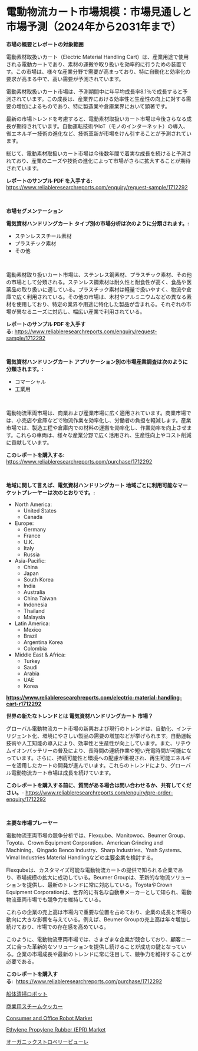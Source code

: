 <p><h1>電動物流カート市場規模：市場見通しと市場予測（2024年から2031年まで）</h1></p><p><strong>市場の概要とレポートの対象範囲</strong></p>
<p><p>電動素材取扱いカート（Electric Material Handling Cart）は、産業用途で使用される電動カートであり、素材の運搬や取り扱いを効率的に行うための装置です。この市場は、様々な産業分野で需要が高まっており、特に自動化と効率化の要求が高まる中で、高い需要が予測されています。</p><p>電動素材取扱いカート市場は、予測期間中に年平均成長率8.1％で成長すると予測されています。この成長は、産業界における効率性と生産性の向上に対する需要の増加によるものであり、特に製造業や倉庫業界において顕著です。</p><p>最新の市場トレンドを考慮すると、電動素材取扱いカート市場は今後さらなる成長が期待されています。自動運転技術やIoT（モノのインターネット）の導入、省エネルギー技術の進化など、技術革新が市場をけん引することが予測されています。</p><p>総じて、電動素材取扱いカート市場は今後数年間で着実な成長を続けると予測されており、産業のニーズや技術の進化によって市場がさらに拡大することが期待されています。</p></p>
<p><strong>レポートのサンプル PDF を入手する:</strong> <a href="https://www.reliableresearchreports.com/enquiry/request-sample/1712292">https://www.reliableresearchreports.com/enquiry/request-sample/1712292</a></p>
<p>&nbsp;</p>
<p><strong>市場セグメンテーション</strong></p>
<p><strong>電気資材ハンドリングカート タイプ別の市場分析は次のように分類されます。:</strong></p>
<p><ul><li>ステンレススチール素材</li><li>プラスチック素材</li><li>その他</li></ul></p>
<p>&nbsp;</p>
<p><p>電動素材取り扱いカート市場は、ステンレス鋼素材、プラスチック素材、その他の市場として分類される。ステンレス鋼素材は耐久性と耐食性が高く、食品や医薬品の取り扱いに適している。プラスチック素材は軽量で扱いやすく、物流や倉庫で広く利用されている。その他の市場は、木材やアルミニウムなどの異なる素材を使用しており、特定の業界や用途に特化した製品が含まれる。それぞれの市場が異なるニーズに対応し、幅広い産業で利用されている。</p></p>
<p><strong>レポートのサンプル PDF を入手する:</strong>&nbsp;<a href="https://www.reliableresearchreports.com/enquiry/request-sample/1712292">https://www.reliableresearchreports.com/enquiry/request-sample/1712292</a></p>
<p>&nbsp;</p>
<p><strong> 電気資材ハンドリングカート アプリケーション別の市場産業調査は次のように分類されます。:</strong></p>
<p><ul><li>コマーシャル</li><li>工業用</li></ul></p>
<p>&nbsp;</p>
<p><p>電動物流車両市場は、商業および産業市場に広く適用されています。商業市場では、小売店や倉庫などで物流作業を効率化し、労働者の負担を軽減します。産業市場では、製造工程や倉庫内での材料の運搬を効率化し、作業効率を向上させます。これらの車両は、様々な産業分野で広く活用され、生産性向上やコスト削減に貢献しています。</p></p>
<p><strong>このレポートを購入する:</strong>&nbsp; <a href="https://www.reliableresearchreports.com/purchase/1712292">https://www.reliableresearchreports.com/purchase/1712292</a></p>
<p>&nbsp;</p>
<p><strong>地域に関して言えば、電気資材ハンドリングカート 地域ごとに利用可能なマーケットプレーヤーは次のとおりです。:</strong></p>
<p><ul>
    <li>
        North America:
        <ul>
            <li>United States</li>
            <li>Canada</li>
        </ul>
    </li>
    <li>
        Europe:
        <ul>
            <li>Germany</li>
            <li>France</li>
            <li>U.K.</li>
            <li>Italy</li>
            <li>Russia</li>
        </ul>
    </li>
    <li>
        Asia-Pacific:
        <ul>
            <li>China</li>
            <li>Japan</li>
            <li>South Korea</li>
            <li>India</li>
            <li>Australia</li>
            <li>China Taiwan</li>
            <li>Indonesia</li>
            <li>Thailand</li>
            <li>Malaysia</li>
        </ul>
    </li>
    <li>
        Latin America:
        <ul>
            <li>Mexico</li>
            <li>Brazil</li>
            <li>Argentina Korea</li>
            <li>Colombia</li>
        </ul>
    </li>
    <li>
        Middle East & Africa:
        <ul>
            <li>Turkey</li>
            <li>Saudi</li>
            <li>Arabia</li>
            <li>UAE</li>
            <li>Korea</li>
        </ul>
    </li>
    </ul></p>
<p><strong><a href="https://www.reliableresearchreports.com/electric-material-handling-cart-r1712292">https://www.reliableresearchreports.com/electric-material-handling-cart-r1712292</a></strong>&nbsp;</p>
<p><strong>世界の新たなトレンドとは 電気資材ハンドリングカート 市場？</strong></p>
<p><p>グローバル電動物流カート市場の新興および現行のトレンドは、自動化、インテリジェント化、環境にやさしい製品の需要の増加などが挙げられます。自動運転技術や人工知能の導入により、効率性と生産性が向上しています。また、リチウムイオンバッテリーの普及により、長時間の連続作業や短い充電時間が可能になっています。さらに、持続可能性と環境への配慮が重視され、再生可能エネルギーを活用したカートの開発が進んでいます。これらのトレンドにより、グローバル電動物流カート市場は成長を続けています。</p></p>
<p><strong>このレポートを購入する前に、質問がある場合は問い合わせるか、共有してください。</strong>- <a href="https://www.reliableresearchreports.com/enquiry/pre-order-enquiry/1712292">https://www.reliableresearchreports.com/enquiry/pre-order-enquiry/1712292</a></p>
<p>&nbsp;</p>
<p><strong>主要な市場プレーヤー</strong></p>
<p><p>電動物流車両市場の競争分析では、Flexqube、Manitowoc、Beumer Group、Toyota、Crown Equipment Corporation、American Grinding and Machining、Qingado Benco Industry、Sharp Industries、Yash Systems、Vimal Industries Material Handlingなどの主要企業を検討する。</p><p>Flexqubeは、カスタマイズ可能な電動物流カートの提供で知られる企業であり、市場規模の拡大に成功している。Beumer Groupは、革新的な物流ソリューションを提供し、最新のトレンドに常に対応している。ToyotaやCrown Equipment Corporationは、世界的に有名な自動車メーカーとして知られ、電動物流車両市場でも競争力を維持している。</p><p>これらの企業の売上高は市場内で重要な位置を占めており、企業の成長と市場の動向に大きな影響を与えている。例えば、Beumer Groupの売上高は年々増加し続けており、市場での存在感を高めている。</p><p>このように、電動物流車両市場では、さまざまな企業が競合しており、顧客ニーズに合った革新的なソリューションを提供し続けることが成功の鍵となっている。企業の市場成長や最新のトレンドに常に注目して、競争力を維持することが必要である。</p></p>
<p><strong>このレポートを購入する:</strong>&nbsp;&nbsp;<a href="https://www.reliableresearchreports.com/purchase/1712292">https://www.reliableresearchreports.com/purchase/1712292</a></p>
<p><p><a href="https://medium.com/@isacsimnis20231/%E8%88%B9%E4%BD%93%E6%B8%85%E6%8E%83%E3%83%AD%E3%83%9C%E3%83%83%E3%83%88%E5%B8%82%E5%A0%B4%E3%81%AF-%E3%82%B7%E3%82%A7%E3%82%A2-%E3%82%B5%E3%82%A4%E3%82%BA-%E3%81%8A%E3%82%88%E3%81%B32031%E5%B9%B4%E3%81%BE%E3%81%A7%E3%81%AE%E4%BA%88%E6%B8%AC%E3%81%AB%E7%84%A6%E7%82%B9%E3%82%92%E5%BD%93%E3%81%A6%E3%81%A6%E3%81%84%E3%81%BE%E3%81%99-a0bf5030c027">船体清掃ロボット</a></p><p><a href="https://medium.com/@jewelardner5656/2024%E5%B9%B4%E3%81%8B%E3%82%892031%E5%B9%B4%E3%81%BE%E3%81%A7%E3%81%AE%E6%9C%9F%E9%96%93%E3%81%AB%E4%BA%88%E6%B8%AC%E3%81%95%E3%82%8C%E3%82%8B-%E5%95%86%E6%A5%AD%E7%94%A8%E3%82%B9%E3%83%81%E3%83%BC%E3%83%A0%E3%82%AF%E3%83%83%E3%82%AB%E3%83%BC%E3%81%AE%E5%B8%82%E5%A0%B4%E5%88%86%E6%9E%90%E3%81%A8%E3%82%B5%E3%82%A4%E3%82%BA-fa1bf45b8613">商業用スチームクッカー</a></p><p><a href="https://www.linkedin.com/pulse/consumer-office-robot-market-comprehensive-report-its-o7wjc?trackingId=u4tcHmyIa%2BugsAd%2FFZJqNA%3D%3D">Consumer and Office Robot Market</a></p><p><a href="https://www.linkedin.com/pulse/ethylene-propylene-rubber-epr-market-size-share-amp-trends-hldxc?trackingId=3ovJ4TKJM2b0GceAREnPxA%3D%3D">Ethylene Propylene Rubber (EPR) Market</a></p><p><a href="https://github.com/zoetazuur/Market-Research-Report-List-1/blob/main/420312519672.md">オーガニックストロベリーピューレ</a></p></p>